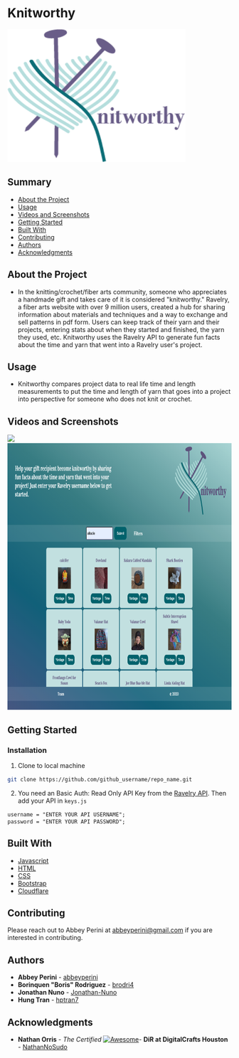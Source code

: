 <h1> Knitworthy </h1>

  <img src="images/Knitworthy2.png" width=400 height=300>

<h2> Summary </h2>

  - [About the Project](#about-the-project)
  - [Usage](#usage)
  - [Videos and Screenshots](#videos-and-screenshots)
  - [Getting Started](#getting-started)
  - [Built With](#built-with)
  - [Contributing](#contributing)
  - [Authors](#authors)
  - [Acknowledgments](#acknowledgments)

## About the Project

- In the knitting/crochet/fiber arts community, someone who appreciates a handmade gift and takes care of it is considered "knitworthy." Ravelry, a fiber arts website with over 9 million users, created a hub for sharing information about materials and techniques and a way to exchange and sell patterns in pdf form. Users can keep track of their yarn and their projects, entering stats about when they started and finished, the yarn they used, etc. Knitworthy uses the Ravelry API to generate fun facts about the time and yarn that went into a Ravelry user's project.

## Usage

- Knitworthy compares project data to real life time and length measurements to put the time and length of yarn that goes into a project into perspective for someone who does not knit or crochet.

## Videos and Screenshots

<img src="https://github.com/abbeyperini/Knitworthy/blob/master/images/knitworthygif.gif">

<img src="images/Screenshot.png" width=900 height=600>

## Getting Started

### Installation

1. Clone to local machine
```sh
git clone https://github.com/github_username/repo_name.git
```
2. You need an Basic Auth: Read Only API Key from the [Ravelry API](https://www.ravelry.com/api). Then add your API in `keys.js`
```JS
username = "ENTER YOUR API USERNAME";
password = "ENTER YOUR API PASSWORD";
```

## Built With

  - [Javascript](https://www.javascript.com/)
  - [HTML](https://html.spec.whatwg.org/)
  - [CSS](https://www.w3.org/Style/CSS/Overview.en.html)
  - [Bootstrap](https://getbootstrap.com/)
  - [Cloudflare](https://www.cloudflare.com/)

## Contributing

Please reach out to Abbey Perini at abbeyperini@gmail.com if you are interested in contributing.

## Authors

  - **Abbey Perini** - [abbeyperini](https://github.com/abbeyperini)
  - **Borinquen "Boris" Rodriguez** - [brodri4](https://github.com/brodri4)
  - **Jonathan Nuno** - [Jonathan-Nuno](https://github.com/Jonathan-Nuno)
  - **Hung Tran** - [hptran7](https://github.com/hptran7)

## Acknowledgments

  - **Nathan Orris** - *The Certified* [![Awesome](https://cdn.rawgit.com/sindresorhus/awesome/d7305f38d29fed78fa85652e3a63e154dd8e8829/media/badge.svg)](https://github.com/sindresorhus/awesome)- **DiR at DigitalCrafts Houston** -
    [NathanNoSudo](https://github.com/NathanNoSudo)

